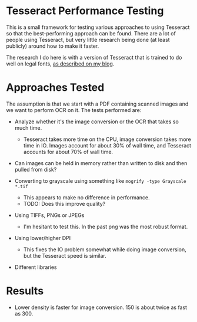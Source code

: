 # Tesseract Performance Testing

This is a small framework for testing various approaches to using Tesseract so that the best-performing approach can be found. There are a lot of people using Tesseract, but very little research being done (at least publicly) around how to make it faster. 

The research I do here is with a version of Tesseract that is trained to do well on legal fonts, [as described on my blog][tess].

# Approaches Tested

The assumption is that we start with a PDF containing scanned images and we want to perform OCR on it. The tests performed are:

 - Analyze whether it's the image conversion or the OCR that takes so much time.
   - Tesseract takes more time on the CPU, image conversion takes more time in IO. Images account for about 30% of wall time, and Tesseract accounts for about 70% of wall time.
   
 - Can images can be held in memory rather than written to disk and then pulled from disk?

 - Converting to grayscale using something like `mogrify -type Grayscale *.tif`
    - This appears to make no difference in performance.
    - TODO: Does this improve quality?

 - Using TIFFs, PNGs or JPEGs
    - I'm hesitant to test this. In the past png was the most robust format.
 
 - Using lower/higher DPI
    - This fixes the IO problem somewhat while doing image conversion, but the Tesseract speed is similar.
 
 - Different libraries

# Results

 - Lower density is faster for image conversion. 150 is about twice as fast as 300.



[tess]: http://michaeljaylissner.com/posts/2012/02/11/adding-new-fonts-to-tesseract-3-ocr-engine/
